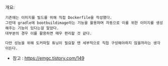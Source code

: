 개요:
```
기존에는 이미지를 빌드를 위해 직접 Dockerfile을 작성했다.
그런데 gradle에 bootbuildimage라는 기능을 활용하며 자동으로 이를 위한 이미지를 생성해주는 기능이 있다는걸 알았다.
대부분의 경우 이를 활용하면 매우 편리할 것 같다.

다만 성능을 위해 도커파일 튜닝이 필요할 땐 세부적으로 직접 구성해야하지 않을까라는 생각이든다.
```
- 참고 : https://emgc.tistory.com/149
